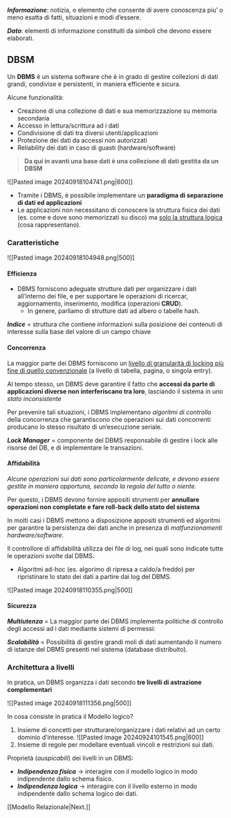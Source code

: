 ***Informazione***: notizia, o elemento che consente di avere conoscenza piu’ o meno esatta di fatti, situazioni e modi d’essere.

***Dato***: elementi di informazione constituiti da simboli che devono essere elaborati.
## DBSM
Un **DBMS** è un sistema software che è in grado di gestire collezioni di dati grandi, condivise e persistenti, in maniera efficiente e sicura.

Alcune funzionalità:
- Creazione di una collezione di dati e sua memorizzazione su memoria secondaria 
- Accesso in lettura/scrittura ad i dati 
- Condivisione di dati tra diversi utenti/applicazioni 
- Protezione dei dati da accessi non autorizzati 
- Reliability dei dati in caso di guasti (hardware/software)

>**Da qui in avanti una base dati è una collezione di dati gestita da un  DBSM**

![[Pasted image 20240918104741.png|600]]
- Tramite i DBMS, è possibile implementare un **paradigma di separazione di dati ed applicazioni**
- Le applicazioni non necessitano di conoscere la struttura fisica dei dati (es. come e dove sono memorizzati su disco) ma <u>solo la struttura logica</u> (cosa rappresentano).
### Caratteristiche
![[Pasted image 20240918104948.png|500]]
#### Efficienza
- DBMS forniscono adeguate strutture dati per organizzare i dati all’interno dei file, e per supportare le operazioni di ricercar, aggiornamento, inserimento, modifica (operazioni **CRUD**).
	- In genere, parliamo di strutture dati ad albero o tabelle hash.

***Indice*** = struttura che contiene informazioni sulla posizione dei contenuti di interesse sulla base del valore di un campo chiave
#### Concorrenza
La maggior parte dei DBMS forniscono un <u>livello di granularità di locking più fine di quello convenzionale</u> (a livello di tabella, pagina, o singola entry).

Al tempo stesso, un DBMS deve garantire il fatto che **accessi da parte di applicazioni diverse non interferiscano tra loro**, lasciando il sistema in uno *stato inconsistente*

Per prevenire tali situazioni, i DBMS implementano *algoritmi di controllo* della concorrenza che garantiscono che operazioni sui dati concorrenti producano lo stesso risultato di un’esecuzione seriale.

***Lock Manager*** = componente del DBMS responsabile di gestire i lock alle risorse del DB, e di implementare le transazioni.

#### Affidabilità
*Alcune operazioni sui dati sono particolarmente delicate, e devono essere gestite in maniera opportuna, secondo la regola del tutto o niente.* 

Per questo, i DBMS devono fornire appositi strumenti per **annullare operazioni non completate e fare roll-back dello stato del sistema**

In molti casi i DBMS mettono a disposizione appositi strumenti ed algoritmi per garantire la persistenza dei dati anche in presenza di *malfunzionamenti hardware/software.*

Il controllore di affidabilità utilizza dei file di log, nei quali sono indicate tutte le operazioni svolte dal DBMS. 
- Algoritmi ad-hoc (es. algorimo di ripresa a caldo/a freddo) per ripristinare lo stato dei dati a partire dai log del DBMS.

![[Pasted image 20240918110355.png|500]]
#### Sicurezza
***Multiutenza*** = La maggior parte dei DBMS implementa politiche di controllo degli accessi ad i dati mediante sistemi di permessi:

***Scalabilità*** = Possibilità di gestire grandi moli di dati aumentando il numero di istanze del DBMS presenti nel sistema (database distribuito).
### Architettura a livelli
In pratica, un DBMS organizza i dati secondo **tre livelli di astrazione complementari**

![[Pasted image 20240918111356.png|500]]

In cosa consiste in pratica il Modello logico? 
1. Insieme di concetti per strutturare/organizzare i dati relativi ad un certo dominio d’interesse.
![[Pasted image 20240924101545.png|600]]
2. Insieme di regole per modellare eventuali vincoli e restrizioni sui dati.

Proprietà (*auspicabili*) dei livelli in un DBMS: 
- ***Indipendenza fisica*** -> interagire con il modello logico in modo indipendente dallo schema fisico. 
- ***Indipendenza logica*** -> interagire con il livello esterno in modo indipendente dallo schema logico dei dati.

[[Modello Relazionale|Next.]]
